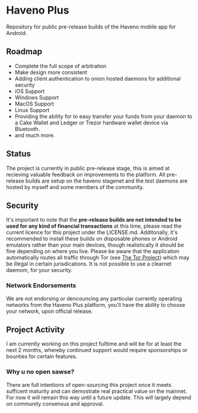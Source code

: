 # Haveno Plus
Repository for public pre-release builds of the Haveno mobile app for Android.

## Roadmap
- Complete the full scope of arbitration
- Make design more consistent
- Adding client authentication to onion hosted daemons for additional security
- iOS Support
- Windows Support
- MacOS Support
- Linux Support
- Providing the ability for to easy transfer your funds from your daemon to a Cake Wallet and Ledger or Trezor hardware wallet device via Bluetooth.
- and much more.

## Status
The project is currently in public pre-release stage, this is aimed at recieving valuable feedback on improvements to the platform. All pre-release builds are setup on the haveno stagenet and the test daemons are hosted by myself and some members of the community.

## Security
It's important to note that the **pre-release builds are not intended to be used for any kind of financial transactions** at this time, please read the current licence for this project under the LICENSE.md. Additonally, it's recommended to install these builds on disposable phones or Android emulators rather than your main devices, though realistically it should be fine depending on where you live. Please be aware that the application automatically routes all traffic through Tor (see [The Tor Project](https://thetorproject.org)) which may be illegal in certain jurisdications. It is not possible to use a clearnet daemom, for your security.

### Network Endorsements
We are not endorsing or dencouncing any particular currently operating networks from the Haveno Plus platform, you'll have the ability to choose your network, upon official release.

## Project Activity
I am currently working on this project fulltime and will be for at least the next 2 months, whereby continued support would require sponsorships or bounties for certain features.

### Why u no open sawse?
There are full intentions of open-sourcing this project once it meets sufficent maturity and can demostrate real practical value on the mainnet. For now it will remain this way until a future update. This will largely depend on community consensus and approval.
